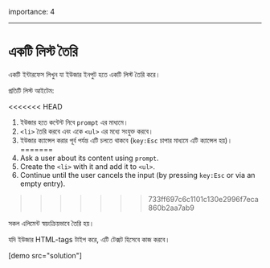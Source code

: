 importance: 4

---

# একটি লিস্ট তৈরি

একটি ইন্টারফেস লিখুন যা ইউজার ইনপুট হতে একটি লিস্ট তৈরি করে।

প্রতিটি লিস্ট আইটেম:

<<<<<<< HEAD
1. ইউজার হতে কন্টেন্ট নিবে `prompt` এর মাধ্যমে।
2. `<li>` তৈরি করবে এবং একে `<ul>` এর মধ্যে সংযুক্ত করবে।
3. ইউজার ক্যান্সেল করার পূর্ব পর্যন্ত এটি চলতে থাকবে (`key:Esc` চাপার মাধ্যমে এটি ক্যান্সেল হয়)।
=======
1. Ask a user about its content using `prompt`.
2. Create the `<li>` with it and add it to `<ul>`.
3. Continue until the user cancels the input (by pressing `key:Esc` or via an empty entry).
>>>>>>> 733ff697c6c1101c130e2996f7eca860b2aa7ab9

সকল এলিমেন্ট স্বয়ংক্রিয়ভাবে তৈরি হয়।

যদি ইউজার HTML-tags টাইপ করে, এটি টেক্সট হিসেবে কাজ করবে।

[demo src="solution"]
